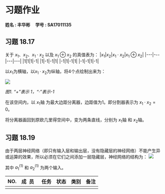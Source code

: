 # 习题作业
**姓名 : 丰华彬 &nbsp;&nbsp;&nbsp;&nbsp;学号 : SA17011135**

## 习题 18.17

关于 $x_1$、$x_2$、$x_1\cdot x_2$ 以及 $x_1 \oplus x_2$ 的真值表为：
|$x_1$|$x_2$|$x_1\cdot x_2$|$x_1\oplus x_2$|
|---|---|---|---|
|1|1|1|-1|
|1|-1|-1|1|
|-1|1|-1|1|
|-1|-1|1|-1|

以$x_1$为横轴，以$x_1\cdot x_2$为纵轴，将4个点绘制出来为：

![](./18_17.png)

*图1. “+”表示 1，“·”表示-1*

在该空间内，以 $x_1$轴 为最大边距分离器，边距值为1。即分割器表示为 $x_1\cdot x_2=0$。

将分离器画回到原欧几里得空间中，变为两条直线，分别为 $x_1$轴 和 $x_2$轴。

## 习题 18.19

由于两层神经网络（即只有输入层和输出层，没有隐藏层的神经网络）不能产生异或运算的效果，所以必须在它们之间添加一层隐藏层，神经网络的结构为：
![](./18_19.png)

其中 $a_1^{(1)}$ 和 $a_2^{(1)}$ 为两个输入。


NO.|成&nbsp;&nbsp;员&nbsp;&nbsp;|任务|状态|类别|备注|
|---|---|---|---|---|---|
|||||||



